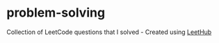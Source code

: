 # problem-solving
Collection of LeetCode questions that I solved - Created using [LeetHub](https://github.com/QasimWani/LeetHub)
